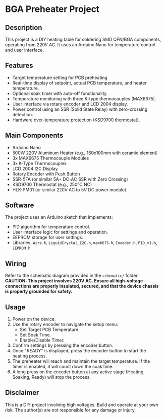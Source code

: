 # BGA Preheater Project

## Description
This project is a DIY heating table for soldering SMD QFN/BGA components, operating from 220V AC. It uses an Arduino Nano for temperature control and user interface.

<!-- Optional: Add a photo here -->
<!-- ![Preheater Photo](images/preheater_photo1.jpg) -->

## Features
- Target temperature setting for PCB preheating.
- Real-time display of setpoint, actual PCB temperature, and heater temperature.
- Optional soak timer with auto-off functionality.
- Temperature monitoring with three K-type thermocouples (MAX6675).
- User interface via rotary encoder and LCD 2004 display.
- Power control using an SSR (Solid State Relay) with zero-crossing detection.
- Hardware over-temperature protection (KSD9700 thermostat).

## Main Components
* Arduino Nano
* 500W 220V Aluminum Heater (e.g., 160x100mm with ceramic element)
* 3x MAX6675 Thermocouple Modules
* 3x K-Type Thermocouples
* LCD 2004 I2C Display
* Rotary Encoder with Push Button
* SSR-5FA (or similar 5A+ DC-AC SSR with Zero Crossing)
* KSD9700 Thermostat (e.g., 250°C NC)
* HLK-PM01 (or similar 220V AC to 5V DC power module)

## Software
The project uses an Arduino sketch that implements:
* PID algorithm for temperature control.
* User interface logic for settings and operation.
* EEPROM storage for user settings.
* Libraries: `Wire.h`, `LiquidCrystal_I2C.h`, `max6675.h`, `Encoder.h`, `PID_v1.h`, `EEPROM.h`.

## Wiring
Refer to the schematic diagram provided in the `schematic/` folder.
**CAUTION: This project involves 220V AC. Ensure all high-voltage connections are properly insulated, secured, and that the device chassis is properly grounded for safety.**

## Usage
1.  Power on the device.
2.  Use the rotary encoder to navigate the setup menu:
    *   Set Target PCB Temperature.
    *   Set Soak Time.
    *   Enable/Disable Timer.
3.  Confirm settings by pressing the encoder button.
4.  Once "READY" is displayed, press the encoder button to start the heating process.
5.  The preheater will reach and maintain the target temperature. If the timer is enabled, it will count down the soak time.
6.  A long press on the encoder button at any active stage (Heating, Soaking, Ready) will stop the process.

## Disclaimer
This is a DIY project involving high voltages. Build and operate at your own risk. The author(s) are not responsible for any damage or injury.